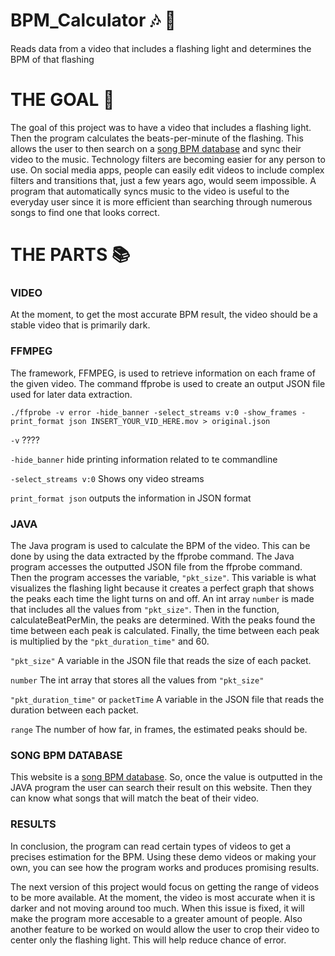 # BPM_Calculator :notes: :abacus:	
Reads data from a video that includes a flashing light and determines the BPM of that flashing

# THE GOAL :goal_net:	
The goal of this project was to have a video that includes a flashing light. Then the program calculates the beats-per-minute of the flashing. This allows the user to then search on a [song BPM database](https://getsongbpm.com/) and sync their video to the music. Technology filters are becoming easier for any person to use. On social media apps, people can easily edit videos to include complex filters and transitions that, just a few years ago, would seem impossible. A program that automatically syncs music to the video is useful to the everyday user since it is more efficient than searching through numerous songs to find one that looks correct.

# THE PARTS :books:	
### VIDEO

At the moment, to get the most accurate BPM result, the video should be a stable video that is primarily dark. 
### FFMPEG

The framework, FFMPEG, is used to retrieve information on each frame of the given video. The command ffprobe is used to create an output JSON file used for later data extraction.

```
./ffprobe -v error -hide_banner -select_streams v:0 -show_frames -print_format json INSERT_YOUR_VID_HERE.mov > original.json
```

```-v``` ????

```-hide_banner``` hide printing information related to te commandline

```-select_streams v:0``` Shows ony video streams

```print_format json``` outputs the information in JSON format




### JAVA

The Java program is used to calculate the BPM of the video. This can be done by using the data extracted by the ffprobe command. The Java program accesses the outputted JSON file from the ffprobe command. Then the program accesses the variable, ```"pkt_size"```. This variable is what visualizes the flashing light because it creates a perfect graph that shows the peaks each time the light turns on and off. An int array ```number``` is made that includes all the values from ```"pkt_size"```. Then in the function, calculateBeatPerMin, the peaks are determined. With the peaks found the time between each peak is calculated. Finally, the time between each peak is multiplied by the ```"pkt_duration_time"``` and 60. 

```"pkt_size"``` A variable in the JSON file that reads the size of each packet.

```number``` The int array that stores all the values from ```"pkt_size"```

```"pkt_duration_time"``` or ```packetTime``` A variable in the JSON file that reads the duration between each packet.

```range``` The number of how far, in frames, the estimated peaks should be. 
### SONG BPM DATABASE

This website is a [song BPM database](https://getsongbpm.com/). So, once the value is outputted in the JAVA program the user can search their result on this website. Then they can know what songs that will match the beat of their video. 

### RESULTS

In conclusion, the program can read certain types of videos to get a precises estimation for the BPM. Using these demo videos or making your own, you can see how the program works and produces promising results. 

The next version of this project would focus on getting the range of videos to be more available. At the moment, the video is most accurate when it is darker and not moving around too much. When this issue is fixed, it will make the program more accesable to a greater amount of people. Also another feature to be worked on would allow the user to crop their video to center only the flashing light. This will help reduce chance of error.

